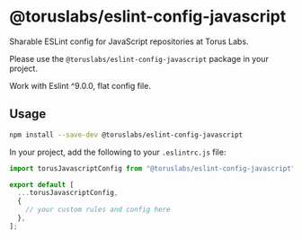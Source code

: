# @toruslabs/eslint-config-javascript

Sharable ESLint config for JavaScript repositories at Torus Labs.

Please use the `@toruslabs/eslint-config-javascript` package in your project.

Work with Eslint ^9.0.0, flat config file.

## Usage

```bash
npm install --save-dev @toruslabs/eslint-config-javascript
```

In your project, add the following to your `.eslintrc.js` file:

```js
import torusJavascriptConfig from "@toruslabs/eslint-config-javascript";

export default [
  ...torusJavascriptConfig,
  {
    // your custom rules and config here
  },
];
```
